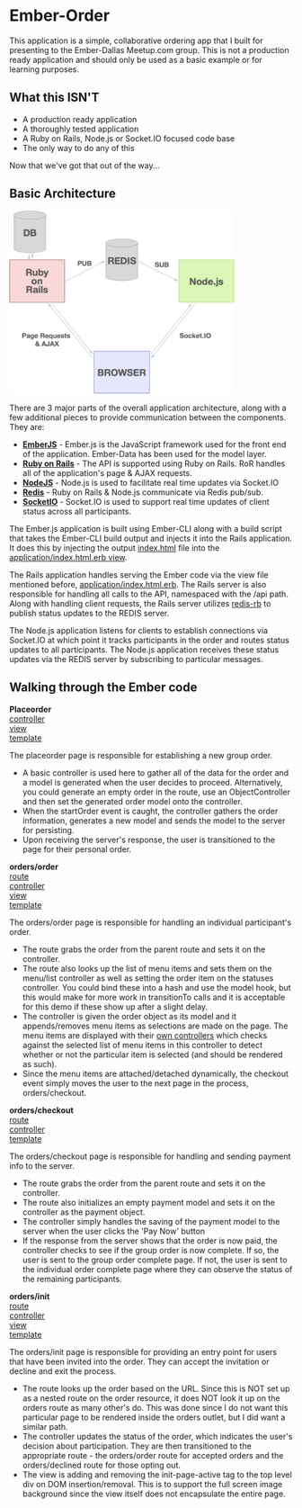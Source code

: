 # Ember-Order

This application is a simple, collaborative ordering app that I built for presenting to the Ember-Dallas Meetup.com group.  This is not a production ready application and should only be used as a basic example or for learning purposes.

## What this ISN'T

 * A production ready application
 * A thoroughly tested application
 * A Ruby on Rails, Node.js or Socket.IO focused code base
 * The only way to do any of this

Now that we've got that out of the way...

## Basic Architecture

<img src="/docs/architecture.png" alt="Architecture" width="400" style="margin: 0 auto;">

There are 3 major parts of the overall application architecture, along with a few additional pieces to provide communication between the components.  They are:

 * **[EmberJS](http://emberjs.com/)** - Ember.js is the JavaScript framework used for the front end of the application. Ember-Data has been used for the model layer.
 * **[Ruby on Rails](http://rubyonrails.org/)** - The API is supported using Ruby on Rails.  RoR handles all of the application's page & AJAX requests.
 * **[NodeJS](http://nodejs.org/)** - Node.js is used to facilitate real time updates via Socket.IO
 * **[Redis](http://redis.io/)** - Ruby on Rails & Node.js communicate via Redis pub/sub.
 * **[SocketIO](http://socket.io/)** - Socket.IO is used to support real time updates of client status across all participants.

The Ember.js application is built using Ember-CLI along with a build script that takes the Ember-CLI build output and injects it into the Rails application.  It does this by injecting the output [index.html](client/app/index.html) file into the [application/index.html.erb view](app/views/application/index.html.erb).

The Rails application handles serving the Ember code via the view file mentioned before, [application/index.html.erb](app/views/application/index.html.erb).  The Rails server is also responsible for handling all calls to the API, namespaced with the /api path.  Along with handling client requests, the Rails server utilizes [redis-rb](https://github.com/redis/redis-rb) to publish status updates to the REDIS server.

The Node.js application listens for clients to establish connections via Socket.IO at which point it tracks participants in the order and routes status updates to all participants.  The Node.js application receives these status updates via the REDIS server by subscribing to particular messages.


## Walking through the Ember code

**Placeorder**  
[controller](client/app/controllers/placeorder.js)  
[view](client/app/views/placeorder.js)  
[template](client/app/templates/placeorder.hbs)  

The placeorder page is responsible for establishing a new group order.

 * A basic controller is used here to gather all of the data for the order and a model is generated when the user decides to proceed.  Alternatively, you could generate an empty order in the route, use an ObjectController and then set the generated order model onto the controller.
 * When the startOrder event is caught, the controller gathers the order information, generates a new model and sends the model to the server for persisting.
 * Upon receiving the server's response, the user is transitioned to the page for their personal order.

**orders/order**  
[route](client/app/routes/orders/order.js)  
[controller](client/app/controllers/orders/order.js)  
[view](client/app/views/orders/order.js)  
[template](client/app/templates/orders/order.hbs)  

The orders/order page is responsible for handling an individual participant's order.

 * The route grabs the order from the parent route and sets it on the controller.
 * The route also looks up the list of menu items and sets them on the menu/list controller as well as setting the order item on the statuses controller.  You could bind these into a hash and use the model hook, but this would make for more work in transitionTo calls and it is acceptable for this demo if these show up after a slight delay.
 * The controller is given the order object as its model and it appends/removes menu items as selections are made on the page.  The menu items are displayed with their [own controllers](client/app/controllers/menu/display.js) which checks against the selected list of menu items in this controller to detect whether or not the particular item is selected (and should be rendered as such).
 * Since the menu items are attached/detached dynamically, the checkout event simply moves the user to the next page in the process, orders/checkout.

**orders/checkout**  
[route](client/app/routes/orders/checkout.js)  
[controller](client/app/controllers/orders/checkout.js)  
[template](client/app/templates/orders/checkout.hbs)  

The orders/checkout page is responsible for handling and sending payment info to the server.

 * The route grabs the order from the parent route and sets it on the controller.
 * The route also initializes an empty payment model and sets it on the controller as the payment object.
 * The controller simply handles the saving of the payment model to the server when the user clicks the 'Pay Now' button
 * If the response from the server shows that the order is now paid, the controller checks to see if the group order is now complete.  If so, the user is sent to the group order complete page.  If not, the user is sent to the individual order complete page where they can observe the status of the remaining participants.

**orders/init**  
[route](client/app/routes/orders/init.js)  
[controller](client/app/controllers/orders/init.js)  
[view](client/app/views/orders/init.js)  
[template](client/app/templates/orders/init.hbs)  

The orders/init page is responsible for providing an entry point for users that have been invited into the order.  They can accept the invitation or decline and exit the process.

 * The route looks up the order based on the URL.  Since this is NOT set up as a nested route on the order resource, it does NOT look it up on the orders route as many other's do.  This was done since I do not want this particular page to be rendered inside the orders outlet, but I did want a similar path.
 * The controller updates the status of the order, which indicates the user's decision about participation.  They are then transitioned to the appropriate route - the orders/order route for accepted orders and the orders/declined route for those opting out.
 * The view is adding and removing the init-page-active tag to the top level div on DOM insertion/removal.  This is to support the full screen image background since the view itself does not encapsulate the entire page.
